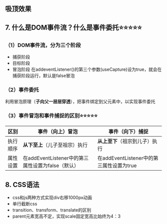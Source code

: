 <!--
 * @Description: 
 * @Date: 2024-10-09 18:05:54
 * @LastEditTime: 2024-10-11 15:45:07
-->
<!--
 * @Description: 
 * @Date: 2024-10-09 18:05:54
 * @LastEditTime: 2024-10-10 15:22:47
-->

## 吸顶效果  

## 7. 什么是DOM事件流？什么是事件委托⭐⭐⭐⭐⭐
### （1）DOM事件流，分为三个阶段
- 捕获阶段
- 目标阶段
- 冒泡阶段
在addeventListener()的第三个参数(useCapture)设为true，就会在捕获阶段运行，默认是false冒泡

### （2）事件委托  
利用冒泡原理（**子向父一层层穿透**），把事件绑定到父元素中，以实现事件委托

### （3）事件冒泡和事件捕捉的区别⭐⭐⭐⭐⭐
| 区别 | 事件（向上）冒泡 |事件（向下）捕捉 |
| --- | --- | --- |
| 执行顺序 | **从下至上**（儿子至祖宗）执行 | **从上至下**（祖宗到儿子）执行 |
| 属性设置 | 在addEventListener中的第三属性设置为false（默认） | 在addEventListener中的第三属性设置为true|
## 8. CSS语法
-   css和js两种方式实现div右移1000px动画
-   单行截断css
-   transition、transform、translate的区别
-   parent元素宽高不定，实现scale固定宽高比始终为4：3
